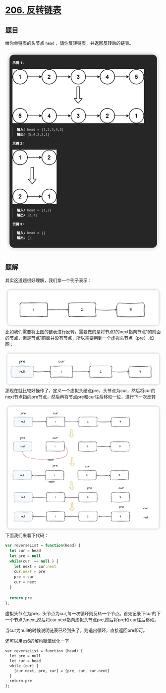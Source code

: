 # [206. 反转链表](https://leetcode.cn/problems/reverse-linked-list/)
## 题目
给你单链表的头节点 `head` ，请你反转链表，并返回反转后的链表。

![alt text](../public/easy/206/image.png)
## 题解
其实这道题很好理解，我们拿一个例子表示：

![alt text](../public/easy/206/image-1.png)
比如我们需要将上图的链表进行反转，需要做的是将节点1的next指向节点1的前面的节点，但是节点1前面并没有节点，所以需要用到一个虚拟头节点（pre）.如图：


![alt text](../public/easy/206/image-2.png)
那现在就比较好操作了，定义一个虚拟头结点pre，头节点为cur，然后将cur的next节点指向pre节点，然后再将节点pre和cur往后移动一位，进行下一次反转

![alt text](../public/easy/206/image-3.png)
下面我们来看下代码：
```js
var reverseList = function(head) {
  let cur = head
  let pre = null
  while(cur !== null ) {
    let next = cur.next
    cur.next = pre
    pre = cur
    cur = next
  }

  return pre
};
```
虚拟头节点为pre，头节点为cur,每一次循环则反转一个节点。首先记录下cur的下一个节点为next,然后将cur.next指向虚拟头节点pre,然后将pre和 cur往后移动。

当cur为null的时候说明链表已经到头了，则退出循环，直接返回pre即可。

还可以用es6的解构赋值优化一下
```
var reverseList = function (head) {
  let pre = null
  let cur = head
  while (cur) {
    [cur.next, pre, cur] = [pre, cur, cur.next]
  }
  return pre
};
```